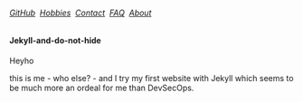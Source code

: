 ###### [GitHub](./GITHUB.md)&nbsp; [Hobbies](./HOBBIES.md)&nbsp; [Contact](./CONTACTUS.md)&nbsp; [FAQ](./FAQ.md)&nbsp; [About](./ABOUT.md)&nbsp;

#### Jekyll-and-do-not-hide



Heyho

this is me - who else? - and I try my first website with Jekyll which seems to be much more an ordeal for me than DevSecOps.
